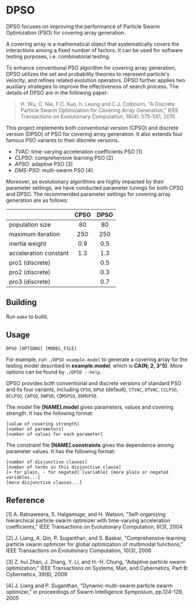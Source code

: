 # DPSO

DPSO focuses on improving the performance of Particle Swarm Optimization (PSO)
for covering array generation.

A covering array is a mathematical object that systematically covers the interactions
among a fixed number of factors. It can be used for software testing purposes, i.e.
combinatorial testing.

To enhance conventional PSO algorithm for covering array generation, DPSO utilizes
the set and probability theories to represent particle's velocity, and refines related
evolution operators. DPSO further applies two auxiliary strategies to improve the
effectiveness of search process. The details of DPSO are in the following paper:

> H. Wu, C. Nie, F.C. Kuo, h. Leung and C.J. Colbourn, "A Discrete Particle Swarm
Optimization for Covering Array Generation," IEEE Transactions on Evolutionary
Computation, 19(4): 575-591, 2015

This project implements both conventional version (CPSO) and discrete version (DPSO)
of PSO for covering array generation. It also extends four famous PSO variants to their
discrete versions.

* *TVAC*: time-varying acceleration coefficients PSO [1]
* *CLPSO*: comprehensive learning PSO [2]
* *APSO*: adaptive PSO [3]
* *DMS-PSO*: multi-swarm PSO [4]

Moreover, as evolutionary algorithms are highly impacted by their parameter settings,
we have conducted parameter tunings for both CPSO and DPSO. The recommended parameter
settings for covering array generation are as follows:

|                       | CPSO | DPSO |
|:----------------------|:----:|:----:|
| population size       | 80   | 80   |
| maximum iteration     | 250  | 250  |
| inertia weight        | 0.9  | 0.5  |
| acceleration constant | 1.3  | 1.3  |
| pro1 (discrete)       |      | 0.5  |
| pro2 (discrete)       |      | 0.3  |
| pro3 (discrete)       |      | 0.7  |


## Building

Run `make` to build.

## Usage

`DPSO [OPTIONS] [MODEL_FILE]`

For example, run `./DPSO example.model` to generate a covering array for the testing
model described in **example.model**, which is **CA(N; 2, 3^5)**. More options can be
found by `./DPSO --help`.

DPSO provides both conventional and discrete versions of standard PSO and its four
variants, including `CPSO`, `DPSO` (default), `CTVAC`, `DTVAC`, `CCLPSO`, `DCLPSO`,
`CAPSO`, `DAPSO`, `CDMSPSO`, `DDMSPSO`.

The model file **[NAME].model** gives parameters, values and covering strength.
It has the following format:

```
[value of covering strength]
[number of parameters]
[number of values for each parameter]
```

The constraint file **[NAME].constraints** gives the dependence among parameter
values. It has the following format:

```
[number of disjunctive clauses]
[number of terms in this disjunctive clause]
[+ for plain, - for negated] [variable] [more plain or negated variables...]
[more disjunctive clauses...]
```

## Reference

[1] A. Ratnaweera, S. Halgamuge, and H. Watson, "Self-organizing hierarchical
particle swarm optimizer with time-varying acceleration coefficients," IEEE
Transactions on Evolutionary Computation, 8(3), 2004

[2] J. Liang, A. Qin, P. Suganthan, and S. Baskar, "Comprehensive learning
particle swarm optimizer for global optimization of multimodal functions,"
IEEE Transactions on Evolutionary Computation, 10(3), 2006

[3] Z. hui Zhan, J. Zhang, Y. Li, and H.-H. Chung, "Adaptive particle swarm
optimization," IEEE Transactions on Systems, Man, and Cybernetics, Part B:
Cybernetics, 39(6), 2009

[4] J. Liang and P. Suganthan, "Dynamic multi-swarm particle swarm optimizer,"
in proceedings of Swarm Intelligence Symposium, pp.124-129, 2005

